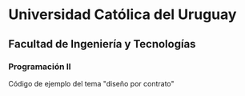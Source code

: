 # Universidad Católica del Uruguay
## Facultad de Ingeniería y Tecnologías
### Programación II
Código de ejemplo del tema "diseño por contrato"